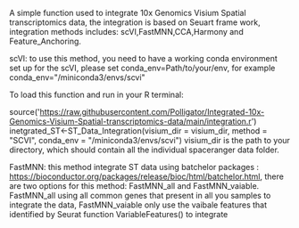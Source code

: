A simple function used to integrate 10x Genomics Visium Spatial transcriptomics data, the integration is based on Seuart frame work, integration methods includes: scVI,FastMNN,CCA,Harmony and Feature_Anchoring.

scVI: to use this method, you need to have a working conda environment set up for the scVI, please set conda_env=Path/to/your/env, for example conda_env="/miniconda3/envs/scvi"

To load this function and run in your R terminal:

source('https://raw.githubusercontent.com/Polligator/Integrated-10x-Genomics-Visium-Spatial-transcriptomics-data/main/integration.r')
inetgrated_ST<-ST_Data_Integration(visium_dir = visium_dir, method = "SCVI", conda_env = "/miniconda3/envs/scvi")
visium_dir is the path to your directory, which should contain all the individual spaceranger data folder.

FastMNN: this method integrate ST data using batchelor packages : https://bioconductor.org/packages/release/bioc/html/batchelor.html, there are two options for this method: FastMNN_all and FastMNN_vaiable. FastMNN_all using all common genes that present in all you samples to integrate the data, FastMNN_vaiable only use the vaibale features that identified by Seurat function VariableFeatures() to integrate





